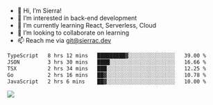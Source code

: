 - 👋 Hi, I’m Sierra!
- 👀 I’m interested in back-end development
- 🌱 I’m currently learning React, Serverless, Cloud
- 💞️ I’m looking to collaborate on learning
- 📫 Reach me via git@sierrac.dev

<!--START_SECTION:waka-->

```txt
TypeScript   8 hrs 12 mins   █████████▓░░░░░░░░░░░░░░░   39.00 %
JSON         3 hrs 30 mins   ████░░░░░░░░░░░░░░░░░░░░░   16.66 %
TSX          2 hrs 34 mins   ███░░░░░░░░░░░░░░░░░░░░░░   12.25 %
Go           2 hrs 16 mins   ██▓░░░░░░░░░░░░░░░░░░░░░░   10.78 %
JavaScript   2 hrs 6 mins    ██▓░░░░░░░░░░░░░░░░░░░░░░   10.00 %
```

<!--END_SECTION:waka-->


![](https://hit.yhype.me/github/profile?user_id=7351311)
